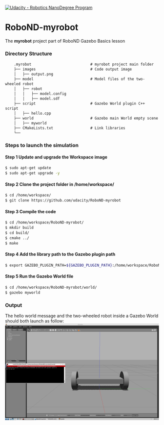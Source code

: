 [![Udacity - Robotics NanoDegree Program](https://s3-us-west-1.amazonaws.com/udacity-robotics/Extra+Images/RoboND_flag.png)](https://www.udacity.com/robotics)
# RoboND-myrobot
The **myrobot** project part of RoboND Gazebo Basics lesson

### Directory Structure
```
    .myrobot                           # myrobot project main folder 
    ├── images                         # Code output image                   
    │   ├── output.png
    ├── model                          # Model files of the two-wheeled robot
    │   ├── robot
    │   │   ├── model.config
    │   │   ├── model.sdf
    ├── script                         # Gazebo World plugin C++ script      
    │   ├── hello.cpp
    ├── world                          # Gazebo main World empty scene
    │   ├── myworld
    ├── CMakeLists.txt                 # Link libraries 
    └──                              
```

### Steps to launch the simulation

#### Step 1 Update and upgrade the Workspace image
```sh
$ sudo apt-get update
$ sudo apt-get upgrade -y
```

#### Step 2 Clone the project folder in /home/workspace/
```sh
$ cd /home/workspace/
$ git clone https://github.com/udacity/RoboND-myrobot
```

#### Step 3 Compile the code
```sh
$ cd /home/workspace/RoboND-myrobot/
$ mkdir build
$ cd build/
$ cmake ../
$ make
```

#### Step 4 Add the library path to the Gazebo plugin path  
```sh
$ export GAZEBO_PLUGIN_PATH=${GAZEBO_PLUGIN_PATH}:/home/workspace/RoboND-myrobot/build
```

#### Step 5 Run the Gazebo World file  
```sh
$ cd /home/workspace/RoboND-myrobot/world/
$ gazebo myworld
```

### Output
The hello world message and the two-wheeled robot inside a Gazebo World should both launch as follow: 
![alt text](images/output.png)


    
 
